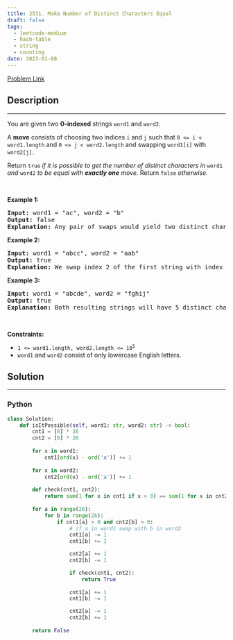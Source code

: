 ```yaml
---
title: 2531. Make Number of Distinct Characters Equal
draft: false
tags: 
  - leetcode-medium
  - hash-table
  - string
  - counting
date: 2023-01-08
---
```


[Problem Link](https://leetcode.com/problems/make-number-of-distinct-characters-equal/)

## Description

---
<p>You are given two <strong>0-indexed</strong> strings <code>word1</code> and <code>word2</code>.</p>

<p>A <strong>move</strong> consists of choosing two indices <code>i</code> and <code>j</code> such that <code>0 &lt;= i &lt; word1.length</code> and <code>0 &lt;= j &lt; word2.length</code> and swapping <code>word1[i]</code> with <code>word2[j]</code>.</p>

<p>Return <code>true</code> <em>if it is possible to get the number of distinct characters in</em> <code>word1</code> <em>and</em> <code>word2</code> <em>to be equal with <strong>exactly one</strong> move. </em>Return <code>false</code> <em>otherwise</em>.</p>

<p>&nbsp;</p>
<p><strong class="example">Example 1:</strong></p>

<pre>
<strong>Input:</strong> word1 = &quot;ac&quot;, word2 = &quot;b&quot;
<strong>Output:</strong> false
<strong>Explanation:</strong> Any pair of swaps would yield two distinct characters in the first string, and one in the second string.
</pre>

<p><strong class="example">Example 2:</strong></p>

<pre>
<strong>Input:</strong> word1 = &quot;abcc&quot;, word2 = &quot;aab&quot;
<strong>Output:</strong> true
<strong>Explanation:</strong> We swap index 2 of the first string with index 0 of the second string. The resulting strings are word1 = &quot;abac&quot; and word2 = &quot;cab&quot;, which both have 3 distinct characters.
</pre>

<p><strong class="example">Example 3:</strong></p>

<pre>
<strong>Input:</strong> word1 = &quot;abcde&quot;, word2 = &quot;fghij&quot;
<strong>Output:</strong> true
<strong>Explanation:</strong> Both resulting strings will have 5 distinct characters, regardless of which indices we swap.
</pre>

<p>&nbsp;</p>
<p><strong>Constraints:</strong></p>

<ul>
	<li><code>1 &lt;= word1.length, word2.length &lt;= 10<sup>5</sup></code></li>
	<li><code>word1</code> and <code>word2</code> consist of only lowercase English letters.</li>
</ul>


## Solution

---
### Python
``` py title='make-number-of-distinct-characters-equal'
class Solution:
    def isItPossible(self, word1: str, word2: str) -> bool:
        cnt1 = [0] * 26
        cnt2 = [0] * 26
        
        for x in word1:
            cnt1[ord(x) - ord('a')] += 1
        
        for x in word2:
            cnt2[ord(x) - ord('a')] += 1
        
        def check(cnt1, cnt2):
            return sum(1 for x in cnt1 if x > 0) == sum(1 for x in cnt2 if x > 0)
        
        for a in range(26):
            for b in range(26):
                if cnt1[a] > 0 and cnt2[b] > 0:
                    # if a in word1 swap with b in word2
                    cnt1[a] -= 1
                    cnt1[b] += 1

                    cnt2[a] += 1
                    cnt2[b] -= 1

                    if check(cnt1, cnt2):
                        return True
                    
                    cnt1[a] += 1
                    cnt1[b] -= 1

                    cnt2[a] -= 1
                    cnt2[b] += 1
        
        return False
```

